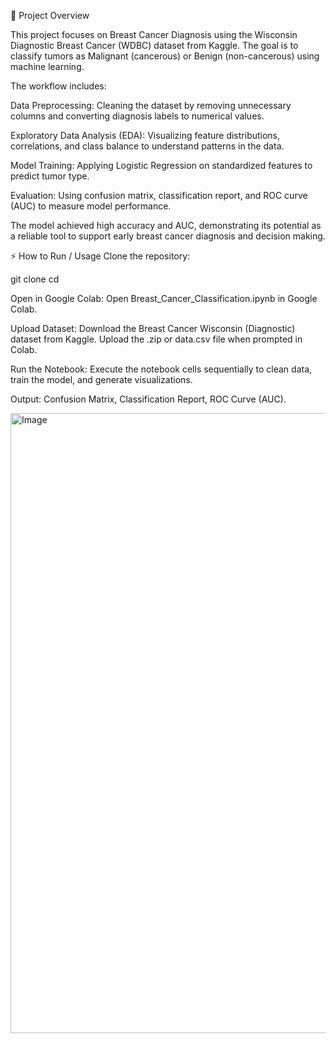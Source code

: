 📝 Project Overview

This project focuses on Breast Cancer Diagnosis using the Wisconsin Diagnostic Breast Cancer (WDBC) dataset from Kaggle. The goal is to classify tumors as Malignant (cancerous) or Benign (non-cancerous) using machine learning.

The workflow includes:

Data Preprocessing: Cleaning the dataset by removing unnecessary columns and converting diagnosis labels to numerical values.

Exploratory Data Analysis (EDA): Visualizing feature distributions, correlations, and class balance to understand patterns in the data.

Model Training: Applying Logistic Regression on standardized features to predict tumor type.

Evaluation: Using confusion matrix, classification report, and ROC curve (AUC) to measure model performance.

The model achieved high accuracy and AUC, demonstrating its potential as a reliable tool to support early breast cancer diagnosis and decision making.

⚡ How to Run / Usage
Clone the repository:

git clone <your-repo-link>
cd <your-repo-folder>

Open in Google Colab:
Open Breast_Cancer_Classification.ipynb in Google Colab.

Upload Dataset:
Download the Breast Cancer Wisconsin (Diagnostic) dataset from Kaggle.
Upload the .zip or data.csv file when prompted in Colab.

Run the Notebook:
Execute the notebook cells sequentially to clean data, train the model, and generate visualizations.

Output:
Confusion Matrix, Classification Report, ROC Curve (AUC).

<img width="1072" height="992" alt="Image" src="https://github.com/user-attachments/assets/0e9ce895-ef0a-45cb-b644-65716e5a4468" />









